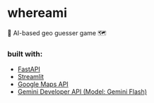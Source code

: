 # whereami
📍 AI-based geo guesser game 🗺️

### built with: 
- [FastAPI](https://fastapi.tiangolo.com/tutoria)
- [Streamlit](https://docs.streamlit.io/)
- [Google Maps API](https://developers.google.com/maps/documentation) 
- [Gemini Developer API (Model: Gemini Flash)](https://ai.google.dev/gemini-api/docs/get-started/tutorial?lang=python)